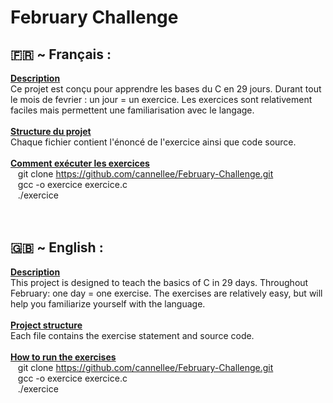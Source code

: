 # February Challenge
## 🇫🇷 ~ Français :<br>
**<u>Description<br></u>**
Ce projet est conçu pour apprendre les bases du C en 29 jours. Durant tout le mois de fevrier : un jour = un exercice. Les exercices sont relativement faciles mais permettent une familiarisation avec le langage.<br>
<br>
**<u>Structure du projet<br></u>**
Chaque fichier contient l'énoncé de l'exercice ainsi que code source.<br>
<br>
**<u>Comment exécuter les exercices<br></u>**
&nbsp;&nbsp;&nbsp;git clone https://github.com/cannellee/February-Challenge.git<br>
&nbsp;&nbsp;&nbsp;gcc -o exercice exercice.c<br>
&nbsp;&nbsp;&nbsp;./exercice<br>
<br>
<br>
## 🇬🇧 ~ English :<br>
**<u>Description<br></u>**
This project is designed to teach the basics of C in 29 days. Throughout February: one day = one exercise. The exercises are relatively easy, but will help you familiarize yourself with the language.<br>
<br>
**<u>Project structure<br></u>**
Each file contains the exercise statement and source code.<br>
<br>
**<u>How to run the exercises<br></u>**
&nbsp;&nbsp;&nbsp;git clone https://github.com/cannellee/February-Challenge.git<br>
&nbsp;&nbsp;&nbsp;gcc -o exercice exercice.c<br>
&nbsp;&nbsp;&nbsp;./exercice
